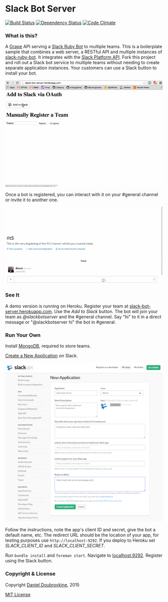 Slack Bot Server
================

[![Build Status](https://travis-ci.org/dblock/slack-bot-server.svg?branch=master)](https://travis-ci.org/dblock/slack-bot-server)
[![Dependency Status](https://gemnasium.com/dblock/slack-bot-server.svg)](https://gemnasium.com/dblock/slack-bot-server)
[![Code Climate](https://codeclimate.com/github/dblock/slack-bot-server.svg)](https://codeclimate.com/github/dblock/slack-bot-server)

### What is this?

A [Grape](http://github.com/ruby-grape/grape) API serving a [Slack Ruby Bot](https://github.com/dblock/slack-ruby-bot) to multiple teams. This is a boilerplate sample that combines a web server, a RESTful API and multiple instances of [slack-ruby-bot](https://github.com/dblock/slack-ruby-bot). It integrates with the [Slack Platform API](https://medium.com/slack-developer-blog/launch-platform-114754258b91#.od3y71dyo). Fork this project and roll out a Slack bot service to multiple teams without needing to create separate application instances. Your customers can use a Slack button to install your bot.

![](images/slackbutton.gif)

Once a bot is registered, you can interact with it on your #general channel or invite it to another one.

![](images/slackbotserver.gif)

### See It

A demo version is running on Heroku. Register your team at [slack-bot-server.herokuapp.com](https://slack-bot-server.herokuapp.com). Use the _Add to Slack_ button. The bot will join your team as _@slackbotserver_ and the #general channel. Say "hi" to it in a direct message or "@slackbotserver hi" the bot in #general.

### Run Your Own

Install [MongoDB](https://www.mongodb.org/downloads), required to store teams.

[Create a New Application](https://api.slack.com/applications/new) on Slack.

![](images/new.png)

Follow the instructions, note the app's client ID and secret, give the bot a default name, etc. The redirect URL should be the location of your app, for testing purposes use `http://localhost:9292`. If you deploy to Heroku set _SLACK_CLIENT_ID_ and _SLACK_CLIENT_SECRET_.

Run `bundle install` and `foreman start`. Navigate to [localhost:9292](http://localhost:9292). Register using the Slack button.

### Copyright & License

Copyright [Daniel Doubrovkine](http://code.dblock.org), 2015

[MIT License](LICENSE)
